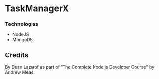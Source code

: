 # TaskManagerX

### Technologies

- NodeJS
- MongoDB

## Credits

By Dean Lazarof as part of "The Complete Node js Developer Course" by Andrew Mead.
